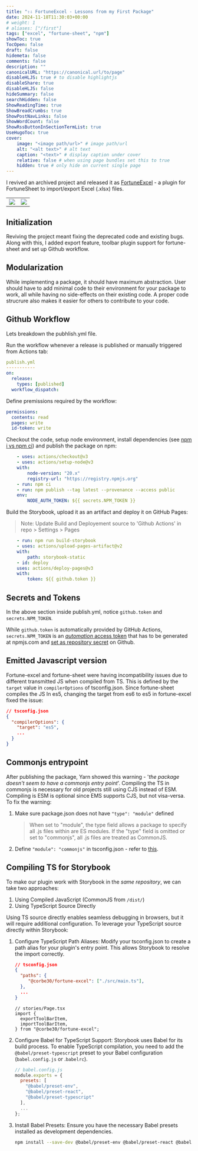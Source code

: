 ```yaml
---
title: "⇧⇩ FortuneExcel - Lessons from my First Package"
date: 2024-11-18T11:30:03+00:00
# weight: 1
# aliases: ["/first"]
tags: ["excel", "fortune-sheet", "npm"]
showToc: true
TocOpen: false
draft: false
hidemeta: false
comments: false
description: ""
canonicalURL: "https://canonical.url/to/page"
disableHLJS: true # to disable highlightjs
disableShare: true
disableHLJS: false
hideSummary: false
searchHidden: false
ShowReadingTime: true
ShowBreadCrumbs: true
ShowPostNavLinks: false
ShowWordCount: false
ShowRssButtonInSectionTermList: true
UseHugoToc: true
cover:
    image: "<image path/url>" # image path/url
    alt: "<alt text>" # alt text
    caption: "<text>" # display caption under cover
    relative: false # when using page bundles set this to true
    hidden: true # only hide on current single page
---
```



I revived an archived project and released it as [FortuneExcel](http://npmjs.com/package/@corbe30/fortune-excel) - a plugin for FortuneSheet to import/export Excel (.xlsx) files. 

<table>
  <tr>
    <td  valign="top"><img src="https://img.shields.io/npm/v/@corbe30/fortune-excel" /></td>
    <td  valign="top"><img src="https://img.shields.io/npm/d18m/%40corbe30%2Ffortune-excel" /> </td>
  </tr>
 </table>

## Initialization

Reviving the project meant fixing the deprecated code and existing bugs. Along with this, I added export feature, toolbar plugin support for fortune-sheet and set up Github workflow.

## Modularization

While implementing a package, it should have maximum abstraction. User should have to add minimal code to their environment for your package to work, all while having no side-effects on their existing code. A proper code strucrure also makes it easier for others to contribute to your code.

## Github Workflow

Lets breakdown the pubhlish.yml file.

Run the workflow whenever a release is published or manually triggered from Actions tab:

```yml
publish.yml
-----------
on:
  release:
    types: [published]
  workflow_dispatch:
```

Define premissions required by the workflow:

```yml
permissions:
  contents: read
  pages: write
  id-token: write
```

Checkout the code, setup node environment, install dependencies (see [npm i vs npm ci](https://stackoverflow.com/questions/52499617/what-is-the-difference-between-npm-install-and-npm-ci)) and publish the package on npm:

```yml
    - uses: actions/checkout@v3
    - uses: actions/setup-node@v3
    with:
        node-version: "20.x"
        registry-url: "https://registry.npmjs.org"
    - run: npm ci
    - run: npm publish --tag latest --provenance --access public
    env:
        NODE_AUTH_TOKEN: ${{ secrets.NPM_TOKEN }}
```

Build the Storybook, upload it as an artifact and deploy it on GitHub Pages:

> Note: Update Build and Deployement source to 'Github Actions' in repo > Settings > Pages

```yml
    - run: npm run build-storybook
    - uses: actions/upload-pages-artifact@v2
    with:
        path: storybook-static
    - id: deploy
    uses: actions/deploy-pages@v3
    with:
        token: ${{ github.token }}
```

## Secrets and Tokens

In the above section inside publish.yml, notice `github.token` and `secrets.NPM_TOKEN`.

While `github.token` is automatically provided by GitHub Actions, `secrets.NPM_TOKEN` is an [_automation_ access token](https://docs.npmjs.com/about-access-tokens) that has to be generated at npmjs.com and [set as repository secret](https://docs.github.com/en/actions/security-for-github-actions/security-guides/using-secrets-in-github-actions#creating-secrets-for-a-repository) on Github.

## Emitted Javascript version

Fortune-excel and fortune-sheet were having incompatibility issues due to different transmitted JS when compiled from TS. This is defined by the `target` value in `compilerOptions` of tsconfig.json. Since fortune-sheet compiles the JS In es5, changing the target from es6 to es5 in fortune-excel fixed the issue:

```json
// tsconfig.json
{
  "compilerOptions": {
    "target": "es5",
    ...
  }
}
```

## Commonjs entrypoint

After publishing the package, Yarn showed this warning - '_the package doesn't seem to have a commonjs entry point_'. Compiling the TS in commonjs is necessary for old projects still using CJS instead of ESM. Compiling is ESM is optional since EMS supports CJS, but not visa-versa. To fix the warning:

1. Make sure package.json does not have `"type": "module"` defined
   > When set to "module", the type field allows a package to specify all .js files within are ES modules. If the "type" field is omitted or set to "commonjs", all .js files are treated as CommonJS.
2. Define `"module": "commonjs"` in tsconfig.json - refer to [this](https://www.typescriptlang.org/tsconfig/#module).

## Compiling TS for Storybook

To make our plugin work with Storybook in the <i>same repository</i>, we can take two approaches:

1. Using Compiled JavaScript (CommonJS from `/dist/`)
2. Using TypeScript Source Directly

Using TS source directly enables seamless debugging in browsers, but it will require additional configuration. To leverage your TypeScript source directly within Storybook:

1. Configure TypeScript Path Aliases: Modify your tsconfig.json to create a path alias for your plugin's entry point. This allows Storybook to resolve the import correctly.

   ```json
   // tsconfig.json
   {
     "paths": {
        "@corbe30/fortune-excel": ["./src/main.ts"],
     },
     ...
   }
   ```

   ```tsx
   // stories/Page.tsx
   import {
     exportToolBarItem,
     importToolBarItem,
   } from "@corbe30/fortune-excel";
   ```

2. Configure Babel for TypeScript Support: Storybook uses Babel for its build process. To enable TypeScript compilation, you need to add the `@babel/preset-typescript` preset to your Babel configuration (`babel.config.js` or .`babelrc`).

   ```js
   // babel.config.js
   module.exports = {
     presets: [
       "@babel/preset-env",
       "@babel/preset-react",
       "@babel/preset-typescript"
     ],
     ...
   };
   ```

3. Install Babel Presets: Ensure you have the necessary Babel presets installed as development dependencies.
   ```sh
   npm install --save-dev @babel/preset-env @babel/preset-react @babel/preset-typescript
   ```

